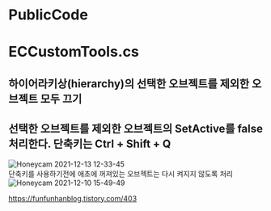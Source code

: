 # PublicCode



# ECCustomTools.cs
하이어라키상(hierarchy)의 선택한 오브젝트를 제외한 오브젝트 모두 끄기
-------------
선택한 오브젝트를 제외한 오브젝트의 SetActive를 false처리한다. 단축키는 Ctrl + Shift + Q
-------------
![Honeycam 2021-12-13 12-33-45](https://user-images.githubusercontent.com/49916333/146863401-c1329bb1-5f78-41f6-abaa-91b951869bb1.gif)   
단축키를 사용하기전에 애초에 꺼져있는 오브젝트는 다시 켜지지 않도록 처리   
![Honeycam 2021-12-10 15-49-49](https://user-images.githubusercontent.com/49916333/146863416-fee22c37-0354-45a4-bb57-f65c5ba38504.gif)   

<https://funfunhanblog.tistory.com/403>
